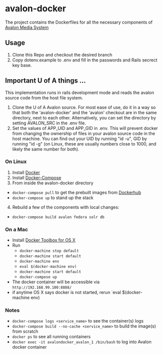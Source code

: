 # avalon-docker
The project contains the Dockerfiles for all the necessary components of [Avalon Media System](http://github.com/avalonmediasystem/avalon)

## Usage
1. Clone this Repo and checkout the desired branch
2. Copy dotenv.example to .env and fill in the passwords and Rails secrect key base.

## Important U of A things ...

This implementation runs in rails development mode and reads the avalon source code
from the host file system.

1. Clone the U of A Avalon source. For most ease of use, do it in a way so that
   both the 'avalon-docker' and the 'avalon' checkout are in the same directory, next to each other.
   Alternatively, you can set the directory by setting AVALON_SRC in the .env file.
2. Set the values of APP_UID and APP_GID in .env. This will prevent docker from changing
   the ownership of files in your avalon source code in the host machine. You can find out
   your UID by running "id -u", GID by running "id -g" (on Linux, these are usually
   numbers close to 1000, and likely the same number for both).

### On Linux
1. Install [Docker](https://docs.docker.com/engine/installation/linux/centos/)
2. Install [Docker-Compose](https://docs.docker.com/compose/install/)
3. From inside the avalon-docker directory
  * `docker-compose pull` to get the prebuilt images from [Dockerhub](dockerhub.com)
  * `docker-compose up` to stand up the stack
4. Rebuild a few of the components with local changes:
  * `docker-compose build avalon fedora solr db`

### On a Mac
* Install [Docker Toolbox for OS X](https://www.docker.com/products/docker-toolbox)
* Run
  * `docker-machine stop default`
  * `docker-machine start default`
  * `docker-machine env`
  * `eval $(docker-machine env)`
  * `docker-machine start default`
  * `docker-compose up`
* The docker container will be accessible via `http://192.168.99.100:8888/`
* if anytime OS X says docker is not started, rerun `eval $(docker-machine env)

### Notes
* `docker-compose logs <service_name>` to see the container(s) logs
* `docker-compose build --no-cache <service_name>` to build the image(s) from scratch
* `docker ps` to see all running containers
* `docker exec -it avalondocker_avalon_1 /bin/bash` to log into Avalon docker container
